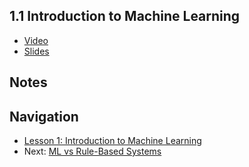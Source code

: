 ## 1.1 Introduction to Machine Learning

* [Video](https://drive.google.com/file/d/1K0Xr-pZoZT0pfpe6ZZZ6U5_xWVhk1l0g/view)
* [Slides](https://www.slideshare.net/AlexeyGrigorev/ml-zoomcamp-11-introduction-to-machine-learning)


## Notes



## Navigation

* [Lesson 1: Introduction to Machine Learning](../)
* Next: [ML vs Rule-Based Systems](02-ml-vs-rules.md)